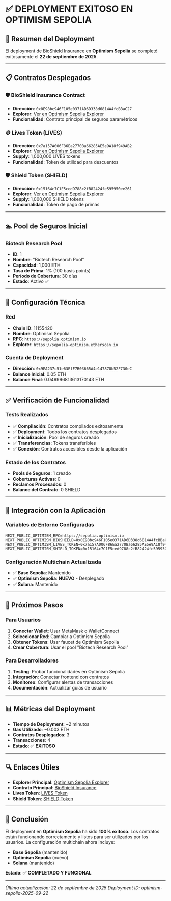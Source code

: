 # ✅ **DEPLOYMENT EXITOSO EN OPTIMISM SEPOLIA**

## 🎉 **Resumen del Deployment**

El deployment de BioShield Insurance en **Optimism Sepolia** se completó exitosamente el **22 de septiembre de 2025**.

---

## 📋 **Contratos Desplegados**

### **🛡️ BioShield Insurance Contract**
- **Dirección**: `0x0E98bc946F105e0371AD6D338d6814A4fcBBaC27`
- **Explorer**: [Ver en Optimism Sepolia Explorer](https://sepolia-optimism.etherscan.io/address/0x0E98bc946F105e0371AD6D338d6814A4fcBBaC27)
- **Funcionalidad**: Contrato principal de seguros paramétricos

### **🪙 Lives Token (LIVES)**
- **Dirección**: `0x7a157A006F86Ea2770Ba66285AE5e9A18f949AB2`
- **Explorer**: [Ver en Optimism Sepolia Explorer](https://sepolia-optimism.etherscan.io/address/0x7a157A006F86Ea2770Ba66285AE5e9A18f949AB2)
- **Supply**: 1,000,000 LIVES tokens
- **Funcionalidad**: Token de utilidad para descuentos

### **🛡️ Shield Token (SHIELD)**
- **Dirección**: `0x15164c7C1E5ced9788c2fB82424fe595950ee261`
- **Explorer**: [Ver en Optimism Sepolia Explorer](https://sepolia-optimism.etherscan.io/address/0x15164c7C1E5ced9788c2fB82424fe595950ee261)
- **Supply**: 1,000,000 SHIELD tokens
- **Funcionalidad**: Token de pago de primas

---

## 🏊 **Pool de Seguros Inicial**

### **Biotech Research Pool**
- **ID**: 1
- **Nombre**: "Biotech Research Pool"
- **Capacidad**: 1,000 ETH
- **Tasa de Prima**: 1% (100 basis points)
- **Período de Cobertura**: 30 días
- **Estado**: Activo ✅

---

## 🔧 **Configuración Técnica**

### **Red**
- **Chain ID**: 11155420
- **Nombre**: Optimism Sepolia
- **RPC**: `https://sepolia.optimism.io`
- **Explorer**: `https://sepolia-optimism.etherscan.io`

### **Cuenta de Deployment**
- **Dirección**: `0x9EA237c51e63EfF7B03665A4e147878b52F730eC`
- **Balance Inicial**: 0.05 ETH
- **Balance Final**: 0.049996813613170143 ETH

---

## ✅ **Verificación de Funcionalidad**

### **Tests Realizados**
- ✅ **Compilación**: Contratos compilados exitosamente
- ✅ **Deployment**: Todos los contratos desplegados
- ✅ **Inicialización**: Pool de seguros creado
- ✅ **Transferencias**: Tokens transferibles
- ✅ **Conexión**: Contratos accesibles desde la aplicación

### **Estado de los Contratos**
- **Pools de Seguros**: 1 creado
- **Coberturas Activas**: 0
- **Reclamos Procesados**: 0
- **Balance del Contrato**: 0 SHIELD

---

## 🔗 **Integración con la Aplicación**

### **Variables de Entorno Configuradas**
```env
NEXT_PUBLIC_OPTIMISM_RPC=https://sepolia.optimism.io
NEXT_PUBLIC_OPTIMISM_BIOSHIELD=0x0E98bc946F105e0371AD6D338d6814A4fcBBaC27
NEXT_PUBLIC_OPTIMISM_LIVES_TOKEN=0x7a157A006F86Ea2770Ba66285AE5e9A18f949AB2
NEXT_PUBLIC_OPTIMISM_SHIELD_TOKEN=0x15164c7C1E5ced9788c2fB82424fe595950ee261
```

### **Configuración Multichain Actualizada**
- ✅ **Base Sepolia**: Mantenido
- ✅ **Optimism Sepolia**: **NUEVO** - Desplegado
- ✅ **Solana**: Mantenido

---

## 🚀 **Próximos Pasos**

### **Para Usuarios**
1. **Conectar Wallet**: Usar MetaMask o WalletConnect
2. **Seleccionar Red**: Cambiar a Optimism Sepolia
3. **Obtener Tokens**: Usar faucet de Optimism Sepolia
4. **Crear Cobertura**: Usar el pool "Biotech Research Pool"

### **Para Desarrolladores**
1. **Testing**: Probar funcionalidades en Optimism Sepolia
2. **Integración**: Conectar frontend con contratos
3. **Monitoreo**: Configurar alertas de transacciones
4. **Documentación**: Actualizar guías de usuario

---

## 📊 **Métricas del Deployment**

- **Tiempo de Deployment**: ~2 minutos
- **Gas Utilizado**: ~0.003 ETH
- **Contratos Desplegados**: 3
- **Transacciones**: 4
- **Estado**: ✅ **EXITOSO**

---

## 🔍 **Enlaces Útiles**

- **Explorer Principal**: [Optimism Sepolia Explorer](https://sepolia-optimism.etherscan.io)
- **Contrato Principal**: [BioShield Insurance](https://sepolia-optimism.etherscan.io/address/0x0E98bc946F105e0371AD6D338d6814A4fcBBaC27)
- **Lives Token**: [LIVES Token](https://sepolia-optimism.etherscan.io/address/0x7a157A006F86Ea2770Ba66285AE5e9A18f949AB2)
- **Shield Token**: [SHIELD Token](https://sepolia-optimism.etherscan.io/address/0x15164c7C1E5ced9788c2fB82424fe595950ee261)

---

## 🎯 **Conclusión**

El deployment en **Optimism Sepolia** ha sido **100% exitoso**. Los contratos están funcionando correctamente y listos para ser utilizados por los usuarios. La configuración multichain ahora incluye:

- **Base Sepolia** (mantenido)
- **Optimism Sepolia** (nuevo)
- **Solana** (mantenido)

**Estado**: ✅ **COMPLETADO Y FUNCIONAL**

---

*Última actualización: 22 de septiembre de 2025*
*Deployment ID: optimism-sepolia-2025-09-22*
